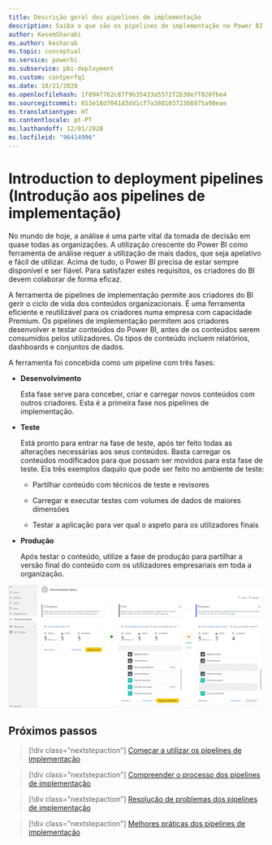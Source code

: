 ```yaml
---
title: Descrição geral dos pipelines de implementação
description: Saiba o que são os pipelines de implementação no Power BI
author: KesemSharabi
ms.author: kesharab
ms.topic: conceptual
ms.service: powerbi
ms.subservice: pbi-deployment
ms.custom: contperfq1
ms.date: 10/21/2020
ms.openlocfilehash: 1f094f762c87f9b35433a5572f2b30e7f020fbe4
ms.sourcegitcommit: 653e18d7041d3dd1cf7a38010372366975a98eae
ms.translationtype: HT
ms.contentlocale: pt-PT
ms.lasthandoff: 12/01/2020
ms.locfileid: "96414996"
---
```

# <a name="introduction-to-deployment-pipelines"></a>Introduction to deployment pipelines (Introdução aos pipelines de implementação)

No mundo de hoje, a análise é uma parte vital da tomada de decisão em quase todas as organizações. A utilização crescente do Power BI como ferramenta de análise requer a utilização de mais dados, que seja apelativo e fácil de utilizar. Acima de tudo, o Power BI precisa de estar sempre disponível e ser fiável. Para satisfazer estes requisitos, os criadores do BI devem colaborar de forma eficaz.

A ferramenta de pipelines de implementação permite aos criadores do BI gerir o ciclo de vida dos conteúdos organizacionais. É uma ferramenta eficiente e reutilizável para os criadores numa empresa com capacidade Premium. Os pipelines de implementação permitem aos criadores desenvolver e testar conteúdos do Power BI, antes de os conteúdos serem consumidos pelos utilizadores. Os tipos de conteúdo incluem relatórios, dashboards e conjuntos de dados.

A ferramenta foi concebida como um pipeline com três fases:

* **<a name="development"></a>Desenvolvimento**
    
    Esta fase serve para conceber, criar e carregar novos conteúdos com outros criadores. Esta é a primeira fase nos pipelines de implementação.

* **<a name="test"></a>Teste**

    Está pronto para entrar na fase de teste, após ter feito todas as alterações necessárias aos seus conteúdos. Basta carregar os conteúdos modificados para que possam ser movidos para esta fase de teste. Eis três exemplos daquilo que pode ser feito no ambiente de teste:

    * Partilhar conteúdo com técnicos de teste e revisores

    * Carregar e executar testes com volumes de dados de maiores dimensões

    * Testar a aplicação para ver qual o aspeto para os utilizadores finais

* **<a name="production"></a>Produção**

    Após testar o conteúdo, utilize a fase de produção para partilhar a versão final do conteúdo com os utilizadores empresariais em toda a organização.

![Uma captura de ecrã de um pipeline de implementação em funcionamento com as três fases, desenvolvimento, teste e produção, povoadas.](media/deployment-pipelines-overview/deployment-pipelines.png)

## <a name="next-steps"></a>Próximos passos

>[!div class="nextstepaction"]
>[Começar a utilizar os pipelines de implementação](deployment-pipelines-get-started.md)

>[!div class="nextstepaction"]
>[Compreender o processo dos pipelines de implementação](deployment-pipelines-process.md)

>[!div class="nextstepaction"]
>[Resolução de problemas dos pipelines de implementação](deployment-pipelines-troubleshooting.md)

>[!div class="nextstepaction"]
>[Melhores práticas dos pipelines de implementação](deployment-pipelines-best-practices.md)
